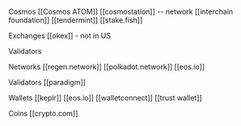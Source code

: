 Cosmos
[[Cosmos ATOM]]
[[cosmostation]] -- network
[[interchain foundation]]
[[tendermint]]
[[stake.fish]]

Exchanges
[[okex]]
	-	not in US
	
Validators

	
Networks
[[regen.network]]
[[polkadot.network]]
[[eos.io]]

Validators
[[paradigm]]

Wallets
[[keplr]]
[[eos.io]]
[[walletconnect]]
[[trust wallet]]

Coins
[[crypto.com]]